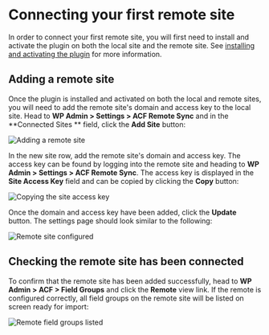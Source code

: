 # Connecting your first remote site

In order to connect your first remote site, you will first need to install and activate the plugin on both the local
site and the remote site. See [installing and activating the plugin](Installing%20and%20activating%20the%20plugin.md)
for more information.

## Adding a remote site

Once the plugin is installed and activated on both the local and remote sites, you will need to add the remote site's
domain and access key to the local site. Head to **WP Admin > Settings > ACF Remote Sync** and in the **Connected Sites
** field, click the **Add Site** button:

![Adding a remote site](../images/adding-a-new-acf-remote-site.jpg)

In the new site row, add the remote site's domain and access key. The access key can be found by logging into the remote
site and heading to **WP Admin > Settings > ACF Remote Sync**. The access key is displayed in the **Site Access Key**
field and can be copied by clicking the **Copy** button:

![Copying the site access key](../images/copying-an-acf-remote-site-access-key-to-clipboard.jpg)

Once the domain and access key have been added, click the **Update** button. The settings page should look similar to
the following:

![Remote site configured](../images/settings-page-with-remote-site-configured.jpg)

## Checking the remote site has been connected

To confirm that the remote site has been added successfully, head to **WP Admin > ACF > Field Groups** and click the
**Remote** view link. If the remote is configured correctly, all field groups on the remote site will be listed on
screen ready for import:

![Remote field groups listed](../images/viewing-remote-acf-field-groups.jpg)